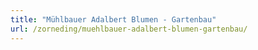 ```yaml
---
title: "Mühlbauer Adalbert Blumen - Gartenbau"
url: /zorneding/muehlbauer-adalbert-blumen-gartenbau/
---
```

